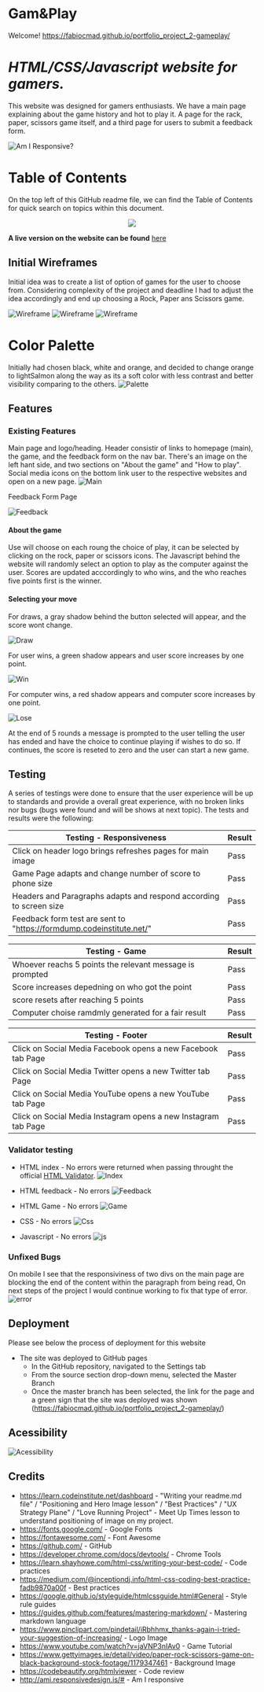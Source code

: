 # Gam&Play
Welcome! https://fabiocmad.github.io/portfolio_project_2-gameplay/

# *HTML/CSS/Javascript website for gamers.*
This website was designed for gamers enthusiasts. We have a main page explaining about the game history and hot to play it. A page for the rack, paper, scissors game itself, and a third page for users to submit a feedback form.

![Am I Responsive?](https://github.com/fabiocmad/portfolio_project_2-gameplay/blob/356618dd763254433abfa9b31e5a84f631873b5c/assets/images/testing/Screenshot%202021-11-25%20at%2022.58.31.png)

# Table of Contents
On the top left of this GitHub readme file, we can find the Table of Contents for quick search on topics within this document.
<p align="center">
   <img src="assets/images/testing/Screenshot 2021-11-25 at 23.05.22.png"/>
</p>

**A live version on the website can be found** [here](https://fabiocmad.github.io/portfolio_project_2-gameplay/)

## Initial Wireframes
Initial idea was to create a list of option of games for the user to choose from. Considering complexity of the project and deadline I had to adjust the idea accordingly and end up choosing a Rock, Paper ans Scissors game.

![Wireframe](https://github.com/fabiocmad/portfolio_project_2-gameplay/blob/7ec1654e184deb5df3fb3b5f20888879056a7ee2/assets/images/testing/Screenshot%202021-11-18%20at%2017.17.06.png)
![Wireframe](https://github.com/fabiocmad/portfolio_project_2-gameplay/blob/7ec1654e184deb5df3fb3b5f20888879056a7ee2/assets/images/testing/Screenshot%202021-11-18%20at%2017.17.16.png)
![Wireframe](https://github.com/fabiocmad/portfolio_project_2-gameplay/blob/7ec1654e184deb5df3fb3b5f20888879056a7ee2/assets/images/testing/Screenshot%202021-11-18%20at%2017.17.25.png)

# Color Palette
Initially had chosen black, white and orange, and decided to change orange to lightSalmon along the way as its a soft color with less contrast and better visibility comparing to the others.
![Palette](https://github.com/fabiocmad/portfolio_project_2-gameplay/blob/ad780cada9534d1b70c8f8abd1b43c8100ef0dcd/assets/images/testing/Screenshot%202021-11-25%20at%2023.29.53.png)

## Features
### Existing Features
Main page and logo/heading. Header consistir of links to homepage (main), the game, and the feedback form on the nav bar. There's an image on the left hant side, and two sections on "About the game" and "How to play". Social media icons on the bottom link user to the respective websites and open on a new page.
![Main](https://github.com/fabiocmad/portfolio_project_2-gameplay/blob/ad780cada9534d1b70c8f8abd1b43c8100ef0dcd/assets/images/testing/main.png)

Feedback Form Page

![Feedback](https://github.com/fabiocmad/portfolio_project_2-gameplay/blob/b67661d901d3a0f205eaa44613559027b942c5d8/assets/images/testing/feedback.png)

#### About the game
Use will choose on each roung the choice of play, it can be selected by clicking on the rock, paper or scissors icons. The Javascript behind the website will randomly select an option to play as the computer against the user. Scores are updated acccordingly to who wins, and the who reaches five points first is the winner.

#### Selecting your move
For draws, a gray shadow behind the button selected will appear, and the score wont change.

![Draw](https://github.com/fabiocmad/portfolio_project_2-gameplay/blob/ad780cada9534d1b70c8f8abd1b43c8100ef0dcd/assets/images/testing/grayChoice.png)

For user wins, a green shadow appears and user score increases by one point.

![Win](https://github.com/fabiocmad/portfolio_project_2-gameplay/blob/ad780cada9534d1b70c8f8abd1b43c8100ef0dcd/assets/images/testing/greenChoice.png)

For computer wins, a red shadow appears and computer score increases by one point.

![Lose](https://github.com/fabiocmad/portfolio_project_2-gameplay/blob/ad780cada9534d1b70c8f8abd1b43c8100ef0dcd/assets/images/testing/redChoice.png)

At the end of 5 rounds a message is prompted to the user telling the user has ended and have the choice to continue playing if wishes to do so. If continues, the score is reseted to zero and the user can start a new game.

## Testing
A series of testings were done to ensure that the user experience will be up to standards and provide a overall great experience, with no broken links nor bugs (bugs were found and will be shows at next topic). The tests and results were the following:


Testing - Responsiveness | Result
------------ | -------------
Click on header logo brings refreshes pages for main image | Pass
Game Page adapts and change number of score to phone size  | Pass
Headers and Paragraphs adapts and respond according to screen size  | Pass
Feedback form test are sent to "https://formdump.codeinstitute.net/" | Pass

Testing - Game | Result
------------ | -------------
Whoever reachs 5 points the relevant message is prompted | Pass
Score increases depedning on who got the point  | Pass
score resets after reaching 5 points | Pass
Computer choise ramdmly generated for a fair result  | Pass

Testing - Footer | Result
------------ | -------------
Click on Social Media Facebook opens a new Facebook tab Page | Pass
Click on Social Media Twitter opens a new Twitter tab Page | Pass
Click on Social Media YouTube opens a new YouTube tab Page | Pass
Click on Social Media Instagram opens a new Instagram tab Page | Pass

### Validator testing
* HTML index - No errors were returned when passing throught the official [HTML Validator](https://validator.w3.org/nu).
![Index](https://github.com/fabiocmad/portfolio_project_2-gameplay/blob/ce9ce9906b094c7b2c315e15ef2403596de2cb4e/assets/images/testing/htmlCheckerIndex.png)

* HTML feedback - No errors
![Feedback](https://github.com/fabiocmad/portfolio_project_2-gameplay/blob/ce9ce9906b094c7b2c315e15ef2403596de2cb4e/assets/images/testing/htmlCheckerFeedback.png)

* HTML Game - No errors
![Game](https://github.com/fabiocmad/portfolio_project_2-gameplay/blob/ce9ce9906b094c7b2c315e15ef2403596de2cb4e/assets/images/testing/htmlCheckerGame.png)

* CSS - No errors
![Css](https://github.com/fabiocmad/portfolio_project_2-gameplay/blob/ce9ce9906b094c7b2c315e15ef2403596de2cb4e/assets/images/testing/cssValidator.png)

* Javascript - No errors
![js](https://github.com/fabiocmad/portfolio_project_2-gameplay/blob/ce9ce9906b094c7b2c315e15ef2403596de2cb4e/assets/images/testing/jsHint.png)

### Unfixed Bugs
On mobile I see that the responsiviness of two divs on the main page are blocking the end of the content within the paragraph from being read, On next steps of the project I would continue working to fix that type of error.
![error](https://github.com/fabiocmad/portfolio_project_2-gameplay/blob/d5ec5a87c8b19bf0d29ffbd952fdbb0ec70ec339/assets/images/testing/bugMobile.png)

## Deployment
Please see below the process of deployment for this website

- The site was deployed to GitHub pages
   - In the GitHub repository, navigated to the Settings tab
   - From the source section drop-down menu, selected the Master Branch
   - Once the master branch has been selected, the link for the page and a green sign that the site was deployed was shown (https://fabiocmad.github.io/portfolio_project_2-gameplay/)



## Acessibility
![Acessibility](https://github.com/fabiocmad/portfolio_project_2-gameplay/blob/e9ede968723872b07f46fe8143740ff7bcd2bd60/assets/images/testing/acessibility.png)

## Credits
* https://learn.codeinstitute.net/dashboard - "Writing your readme.md file" / "Positioning and Hero Image lesson" / "Best Practices" / "UX Strategy Plane" / "Love Running Project" - Meet Up Times lesson to understand positioning of image on my project.
* https://fonts.google.com/ - Google Fonts
* https://fontawesome.com/ - Font Awesome
* https://github.com/ - GitHub
* https://developer.chrome.com/docs/devtools/ - Chrome Tools
* https://learn.shayhowe.com/html-css/writing-your-best-code/ - Code practices
* https://medium.com/@inceptiondj.info/html-css-coding-best-practice-fadb9870a00f - Best practices
* https://google.github.io/styleguide/htmlcssguide.html#General - Style rule guides
* https://guides.github.com/features/mastering-markdown/ - Mastering markdown language
* https://www.pinclipart.com/pindetail/iRbhhmx_thanks-again-i-tried-your-suggestion-of-increasing/ - Logo Image
* https://www.youtube.com/watch?v=jaVNP3nIAv0 - Game Tutorial
* https://www.gettyimages.ie/detail/video/paper-rock-scissors-game-on-black-background-stock-footage/1179347461 - Background Image
* https://codebeautify.org/htmlviewer - Code review
* http://ami.responsivedesign.is/# - Am I responsive


